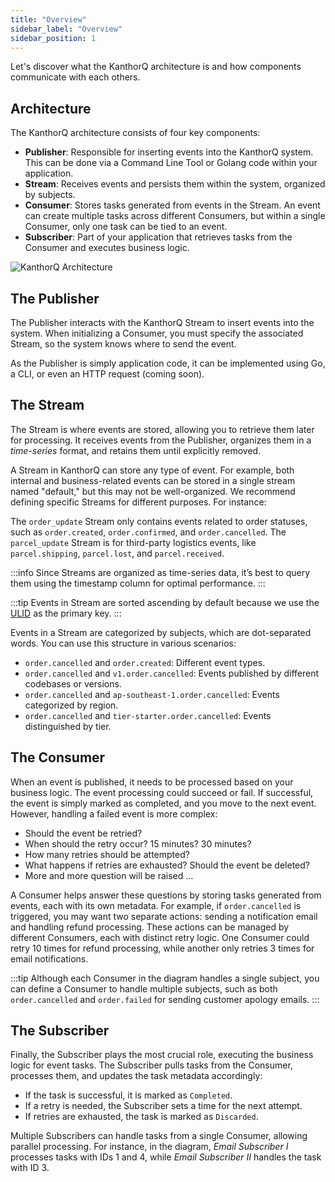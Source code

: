 ```yaml
---
title: "Overview"
sidebar_label: "Overview"
sidebar_position: 1
---
```


Let's discover what the KanthorQ architecture is and how components communicate with each others.

## Architecture

The KanthorQ architecture consists of four key components:

- **Publisher**: Responsible for inserting events into the KanthorQ system. This can be done via a Command Line Tool or Golang code within your application.
- **Stream**: Receives events and persists them within the system, organized by subjects.
- **Consumer**: Stores tasks generated from events in the Stream. An event can create multiple tasks across different Consumers, but within a single Consumer, only one task can be tied to an event.
- **Subscriber**: Part of your application that retrieves tasks from the Consumer and executes business logic.

![KanthorQ Architecture](/003-concepts/001-overview/kanthorq-architecture.svg)

## The Publisher

The Publisher interacts with the KanthorQ Stream to insert events into the system. When initializing a Consumer, you must specify the associated Stream, so the system knows where to send the event.

As the Publisher is simply application code, it can be implemented using Go, a CLI, or even an HTTP request (coming soon).

## The Stream

The Stream is where events are stored, allowing you to retrieve them later for processing. It receives events from the Publisher, organizes them in a _time-series_ format, and retains them until explicitly removed.

A Stream in KanthorQ can store any type of event. For example, both internal and business-related events can be stored in a single stream named "default," but this may not be well-organized. We recommend defining specific Streams for different purposes. For instance:

The `order_update` Stream only contains events related to order statuses, such as `order.created`, `order.confirmed`, and `order.cancelled`.
The `parcel_update` Stream is for third-party logistics events, like `parcel.shipping`, `parcel.lost`, and `parcel.received`.

:::info
Since Streams are organized as time-series data, it’s best to query them using the timestamp column for optimal performance.
:::

:::tip
Events in Stream are sorted ascending by default because we use the [ULID](https://github.com/ulid/spec) as the primary key.
:::

Events in a Stream are categorized by subjects, which are dot-separated words. You can use this structure in various scenarios:

- `order.cancelled` and `order.created`: Different event types.
- `order.cancelled` and `v1.order.cancelled`: Events published by different codebases or versions.
- `order.cancelled` and `ap-southeast-1.order.cancelled`: Events categorized by region.
- `order.cancelled` and `tier-starter.order.cancelled`: Events distinguished by tier.

## The Consumer

When an event is published, it needs to be processed based on your business logic. The event processing could succeed or fail. If successful, the event is simply marked as completed, and you move to the next event. However, handling a failed event is more complex:

- Should the event be retried?
- When should the retry occur? 15 minutes? 30 minutes?
- How many retries should be attempted?
- What happens if retries are exhausted? Should the event be deleted?
- More and more question will be raised ...

A Consumer helps answer these questions by storing tasks generated from events, each with its own metadata. For example, if `order.cancelled` is triggered, you may want two separate actions: sending a notification email and handling refund processing. These actions can be managed by different Consumers, each with distinct retry logic. One Consumer could retry 10 times for refund processing, while another only retries 3 times for email notifications.

:::tip
Although each Consumer in the diagram handles a single subject, you can define a Consumer to handle multiple subjects, such as both `order.cancelled` and `order.failed` for sending customer apology emails.
:::

## The Subscriber

Finally, the Subscriber plays the most crucial role, executing the business logic for event tasks. The Subscriber pulls tasks from the Consumer, processes them, and updates the task metadata accordingly:

- If the task is successful, it is marked as `Completed`.
- If a retry is needed, the Subscriber sets a time for the next attempt.
- If retries are exhausted, the task is marked as `Discarded`.

Multiple Subscribers can handle tasks from a single Consumer, allowing parallel processing. For instance, in the diagram, _Email Subscriber I_ processes tasks with IDs 1 and 4, while _Email Subscriber II_ handles the task with ID 3.
